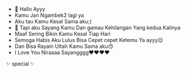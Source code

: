 - 👋 Hallo Ayyy
-  Kamu Jan Ngambek2 lagi ya
-  Aku tau Kamu Kesal Sama aku;(
- 💞️ Tapi aku Sayang Kamu Dan gamau Kehilangan Yang kedua Kalinya
-  Maaf Sering Bikin Kamu Kesal Tiap Hari
-  Semoga Habis Aku Lulus Bisa Cepet cepet Ketemu Ya ayyy😉
-  Dan Bisa Rayain Ultah Kamu Sama aku😙
-  I Love You Niraaaa Sayangggg❤️❤️❤️❤️

✨ special ✨ 
